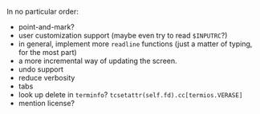 In no particular order:

- point-and-mark?
- user customization support (maybe even try to read `$INPUTRC`?)
- in general, implement more `readline` functions (just a matter of
  typing, for the most part)
- a more incremental way of updating the screen.
- undo support
- reduce verbosity
- tabs
- look up delete in `terminfo`? `tcsetattr(self.fd).cc[termios.VERASE]`
- mention license?
